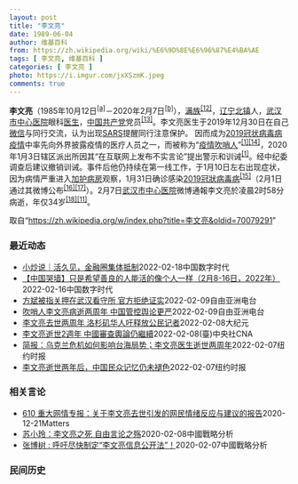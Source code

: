 ```yaml
---
layout: post
title: "李文亮"
date: 1989-06-04
author: 维基百科
from: https://zh.wikipedia.org/wiki/%E6%9D%8E%E6%96%87%E4%BA%AE
tags: [ 李文亮, 维基百科 ]
categories: [ 李文亮 ]
photo: https://i.imgur.com/jxXSzmK.jpeg
comments: true
---
```

<div class="mw-parser-output"><div id="noteTA-3253fa5b" class="noteTA"><div class="noteTA-group"><div data-noteta-group-source="module" data-noteta-group="Medicine"></div></div><div class="noteTA-local"><div data-noteta-code="zh-hans:互联网+; zh-hant:互聯網+;"></div><div data-noteta-code="zh-cn:卡洛·乌尔巴尼; zh-hk:卡爾婁·武爾班尼; zh-tw:卡洛·厄巴尼;"></div></div></div>

<p><b>李文亮</b>（1985年10月12日<sup id="cite_ref-3" class="reference"><a href="#cite_note-3">[a]</a></sup>－2020年2月7日<sup id="cite_ref-13" class="reference"><a href="#cite_note-13">[b]</a></sup>），<a href="/wiki/%E6%BB%A1%E6%97%8F" title="满族">满族</a><sup id="cite_ref-14" class="reference"><a href="#cite_note-14">[12]</a></sup>，<a href="/wiki/%E8%BE%BD%E5%AE%81%E7%9C%81" title="辽宁省">辽宁</a><a href="/wiki/%E5%8C%97%E9%95%87%E5%B8%82" title="北镇市">北镇</a>人，<a href="/wiki/%E6%AD%A6%E6%B1%89%E5%B8%82%E4%B8%AD%E5%BF%83%E5%8C%BB%E9%99%A2" title="武汉市中心医院">武汉市中心医院</a>眼科<a href="/wiki/%E5%8C%BB%E7%94%9F" title="医生">医生</a>，<a href="/wiki/%E4%B8%AD%E5%9B%BD%E5%85%B1%E4%BA%A7%E5%85%9A" title="中国共产党">中国共产党</a>党员<sup id="cite_ref-15" class="reference"><a href="#cite_note-15">[13]</a></sup>。李文亮医生于2019年12月30日在自己<a href="/wiki/%E5%BE%AE%E4%BF%A1" title="微信">微信</a>与同行交流，认为出现<a href="/wiki/%E5%9A%B4%E9%87%8D%E6%80%A5%E6%80%A7%E5%91%BC%E5%90%B8%E7%B3%BB%E7%B5%B1%E7%B6%9C%E5%90%88%E7%97%87" title="嚴重急性呼吸系統綜合症">SARS</a>提醒同行注意保护。 因而成为<a href="/wiki/2019%E5%86%A0%E7%8A%B6%E7%97%85%E6%AF%92%E7%97%85%E7%96%AB%E6%83%85" title="2019冠状病毒病疫情">2019冠状病毒病疫情</a>中率先向外界披露疫情的医疗人员之一，而被称为“<a href="/wiki/%E7%96%AB%E6%83%85" class="mw-redirect" title="疫情">疫情</a><a href="/wiki/%E5%90%B9%E5%93%A8%E4%BA%BA" title="吹哨人">吹哨人</a>”<sup id="cite_ref-财新_1-1" class="reference"><a href="#cite_note-财新-1">[1]</a></sup><sup id="cite_ref-16" class="reference"><a href="#cite_note-16">[14]</a></sup>，2020年1月3日辖区派出所因其“在互联网上发布不实言论”提出警示和训诫<sup id="cite_ref-财新_1-2" class="reference"><a href="#cite_note-财新-1">[1]</a></sup>。经中纪委调查后建议撤销训诫。事件后他仍持续在第一线工作，于1月10日左右出现症状，因为病情严重进入<a href="/wiki/%E5%8A%A0%E8%AD%B7%E7%97%85%E6%88%BF" title="加護病房">加护病房</a>观察，1月31日确诊感染<a href="/wiki/2019%E5%86%A0%E7%8B%80%E7%97%85%E6%AF%92%E7%97%85" class="mw-redirect" title="2019冠狀病毒病">2019冠狀病毒病</a><sup id="cite_ref-监察答记者问_17-0" class="reference"><a href="#cite_note-监察答记者问-17">[15]</a></sup>（2月1日通过其微博公布<sup id="cite_ref-18" class="reference"><a href="#cite_note-18">[16]</a></sup><sup id="cite_ref-19" class="reference"><a href="#cite_note-19">[17]</a></sup>）。2月7日<a href="/wiki/%E6%AD%A6%E6%B1%89%E5%B8%82%E4%B8%AD%E5%BF%83%E5%8C%BB%E9%99%A2" title="武汉市中心医院">武汉市中心医院</a>微博通報李文亮於凌晨2时58分病逝，年仅34岁<sup id="cite_ref-20" class="reference"><a href="#cite_note-20">[18]</a></sup><sup id="cite_ref-wjw.wuhan_12-1" class="reference"><a href="#cite_note-wjw.wuhan-12">[11]</a></sup>。
</p>
</div><noscript><img src="//zh.wikipedia.org/wiki/Special:CentralAutoLogin/start?type=1x1" alt="" title="" width="1" height="1" style="border: none; position: absolute;"></noscript>
<div class="printfooter">取自“<a dir="ltr" href="https://zh.wikipedia.org/w/index.php?title=李文亮&amp;oldid=70079291">https://zh.wikipedia.org/w/index.php?title=李文亮&amp;oldid=70079291</a>”</div><div id="recent-news"><h3>最近动态</h3><ul><li><a href="https://nodebe4.github.io/waimei/2022-02-18/%E5%B0%8F%E7%82%92%E8%AF%B4-%E6%B4%BB%E4%B9%85%E8%A7%81-%E9%87%91%E8%9E%8D%E5%9C%88%E9%9B%86%E4%BD%93%E6%8A%B5%E5%88%B6" title="小炒说｜活久见，金融圈集体抵制—— 今天上午，我忍不住发了个朋友圈：继李文亮之后，又一次最大的舆论事故。 我发出这样的感叹，一个重要原因在于，大早上的，就有同行在转发《丰县有哪些城投债》。 文章...">小炒说｜活久见，金融圈集体抵制</a><time>2022-02-18</time><a class="tag">中国数字时代</a></li>
<li><a href="https://nodebe4.github.io/waimei/2022-02-16/%E4%B8%AD%E5%9B%BD%E5%93%AD%E5%A2%99-%E5%8F%AA%E6%98%AF%E5%B8%8C%E6%9C%9B%E5%96%84%E8%89%AF%E7%9A%84%E4%BA%BA%E8%83%BD%E6%B4%BB%E7%9A%84%E5%83%8F%E4%B8%AA%E4%BA%BA%E4%B8%80%E6%A0%B7-2%E6%9C%888-16%E6%97%A5-2022%E5%B9%B4" title="【中国哭墙】只是希望善良的人能活的像个人一样（2月8-16日，2022年）—— 编者按：2022年2月8-16日，距离李文亮医生的去世已702-710天。这位在武汉新冠疫情期间因为说出真话成为悲...">【中国哭墙】只是希望善良的人能活的像个人一样（2月8-16日，2022年）</a><time>2022-02-16</time><a class="tag">中国数字时代</a></li>
<li><a href="https://nodebe4.github.io/waimei/2022-02-09/%E6%96%B9%E6%96%8C%E8%A2%AB%E6%8C%87%E5%85%B3%E6%8A%BC%E5%9C%A8%E6%AD%A6%E6%B1%89%E7%9C%8B%E5%AE%88%E6%89%80-%E5%AE%98%E6%96%B9%E6%8B%92%E7%BB%9D%E8%AF%81%E5%AE%9E" title="方斌被指关押在武汉看守所 官方拒绝证实—— 今年的2月7日是武汉医生李文亮去世两周年，而今年的2月9日则是向外披露武汉疫情真实情况的公民记者方斌被失踪两周年。最近有消息说，方斌目前被关押在武汉市...">方斌被指关押在武汉看守所 官方拒绝证实</a><time>2022-02-09</time><a class="tag">自由亚洲电台</a></li>
<li><a href="https://nodebe4.github.io/waimei/2022-02-09/%E5%90%B9%E5%93%A8%E4%BA%BA%E6%9D%8E%E6%96%87%E4%BA%AE%E7%97%85%E9%80%9D%E4%B8%A4%E5%91%A8%E5%B9%B4-%E4%B8%AD%E5%9B%BD%E7%AE%A1%E6%8E%A7%E8%88%86%E8%AE%BA%E6%9B%B4%E4%B8%A5" title="吹哨人李文亮病逝两周年 中国管控舆论更严—— 新冠肺炎“吹哨人”、中国武汉医师李文亮逝世2周年之际，北京管控舆论更加严厉，仍然使用如删文、封号、因言入罪等监控手段。有武汉民众告诉自由亚洲电台，连...">吹哨人李文亮病逝两周年 中国管控舆论更严</a><time>2022-02-09</time><a class="tag">自由亚洲电台</a></li>
<li><a href="https://nodebe4.github.io/waimei/2022-02-08/%E6%9D%8E%E6%96%87%E4%BA%AE%E5%8E%BB%E4%B8%96%E4%B8%A4%E5%91%A8%E5%B9%B4-%E6%B4%9B%E6%9D%89%E7%9F%B6%E5%8D%8E%E4%BA%BA%E5%90%81%E9%87%8A%E6%94%BE%E5%85%AC%E6%B0%91%E8%AE%B0%E8%80%85" title="李文亮去世两周年 洛杉矶华人吁释放公民记者—— 【大纪元2022年02月09日讯】（大纪元记者姜琳达洛杉矶报导）周一（2月7日），是中共病毒（COVID-19）“吹哨人”李文亮医师去世两周年的日...">李文亮去世两周年 洛杉矶华人吁释放公民记者</a><time>2022-02-08</time><a class="tag">大纪元</a></li>
<li><a href="https://nodebe4.github.io/waimei/2022-02-08/%E6%9D%8E%E6%96%87%E4%BA%AE%E9%80%9D%E4%B8%962%E9%80%B1%E5%B9%B4-%E4%B8%AD%E5%9C%8B%E5%AF%A9%E6%9F%A5%E8%BC%BF%E8%AB%96%E4%BB%8D%E7%B9%BC%E7%BA%8C" title="李文亮逝世2週年 中國審查輿論仍繼續—— （中央社台北8日電）7日是「吹哨人」中國醫師李文亮逝世2週年。外媒報導，中國官方自2年前武漢封城即透過發出內部宣傳指令，刪除主流及自媒體文章，及製造「文...">李文亮逝世2週年 中國審查輿論仍繼續</a><time>2022-02-08</time><a class="tag">(臺)中央社CNA</a></li>
<li><a href="https://nodebe4.github.io/waimei/2022-02-07/%E7%AE%80%E6%8A%A5-%E4%B9%8C%E5%85%8B%E5%85%B0%E5%8D%B1%E6%9C%BA%E5%A6%82%E4%BD%95%E5%BD%B1%E5%93%8D%E5%8F%B0%E6%B5%B7%E5%B1%80%E5%8A%BF-%E6%9D%8E%E6%96%87%E4%BA%AE%E5%8C%BB%E7%94%9F%E9%80%9D%E4%B8%96%E4%B8%A4%E5%91%A8%E5%B9%B4" title="简报：乌克兰危机如何影响台海局势；李文亮医生逝世两周年—— Image 去年李文亮逝世周年纪念日，武汉一家医院附近的李文亮和其他医生的海报。Credit...Aly Song/Reuters 李...">简报：乌克兰危机如何影响台海局势；李文亮医生逝世两周年</a><time>2022-02-07</time><a class="tag">纽约时报</a></li>
<li><a href="https://nodebe4.github.io/waimei/2022-02-07/%E6%9D%8E%E6%96%87%E4%BA%AE%E9%80%9D%E4%B8%96%E4%B8%A4%E5%B9%B4%E5%90%8E-%E4%B8%AD%E5%9B%BD%E6%B0%91%E4%BC%97%E8%AE%B0%E5%BF%86%E4%BB%8D%E6%9C%AA%E8%A4%AA%E8%89%B2" title="李文亮逝世两年后，中国民众记忆仍未褪色—— JOY DONG 2022年2月8日 去年李文亮逝世周年纪念日，武汉一家医院附近的李文亮和其他医生的海报。 Aly Song/Reuters 李文亮医...">李文亮逝世两年后，中国民众记忆仍未褪色</a><time>2022-02-07</time><a class="tag">纽约时报</a></li>
</ul></div><div id="open-opinion"><h3>相关言论</h3><ul><li><a href="https://nodebe4.github.io/opinion/2020-12-21/610-%E9%87%8D%E5%A4%A7%E7%BD%91%E6%83%85%E4%B8%93%E6%8A%A5-%E5%85%B3%E4%BA%8E%E6%9D%8E%E6%96%87%E4%BA%AE%E5%8E%BB%E4%B8%96%E5%BC%95%E5%8F%91%E7%9A%84%E7%BD%91%E6%B0%91%E6%83%85%E7%BB%AA%E5%8F%8D%E5%BA%94%E4%B8%8E%E5%BB%BA%E8%AE%AE%E7%9A%84%E6%8A%A5%E5%91%8A/" title="野兽爱智慧">610 重大网情专报：关于李文亮去世引发的网民情绪反应与建议的报告</a><time>2020-12-21</time><a class="tag">Matters</a></li>
<li><a href="https://nodebe4.github.io/opinion/2020-02-08/%E8%8B%8F%E5%B0%8F%E7%8E%B2-%E6%9D%8E%E6%96%87%E4%BA%AE%E4%B9%8B%E6%AD%BB-%E8%87%AA%E7%94%B1%E8%A8%80%E8%AE%BA%E4%B9%8B%E6%AE%87/" title="苏小玲">苏小玲：李文亮之死 自由言论之殇</a><time>2020-02-08</time><a class="tag">中國戰略分析</a></li>
<li><a href="https://nodebe4.github.io/opinion/2020-02-07/%E5%BC%A0%E5%8D%9A%E6%A0%91-%E5%91%BC%E5%90%81%E5%B0%BD%E5%BF%AB%E5%88%B6%E5%AE%9A-%E6%9D%8E%E6%96%87%E4%BA%AE%E4%BF%A1%E6%81%AF%E5%85%AC%E5%BC%80%E6%B3%95/" title="张博树">张博树 : 呼吁尽快制定“李文亮信息公开法”！</a><time>2020-02-07</time><a class="tag">中國戰略分析</a></li>
</ul></div><div id="mjls-record"><h3>民间历史</h3><ul></ul></div>